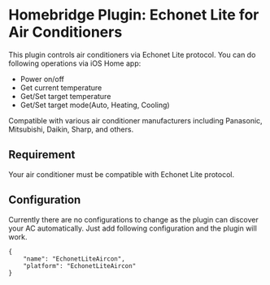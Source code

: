 # Homebridge Plugin: Echonet Lite for Air Conditioners

This plugin controls air conditioners via Echonet Lite protocol.  You can do following operations via iOS Home app:

- Power on/off
- Get current temperature
- Get/Set target temperature
- Get/Set target mode(Auto, Heating, Cooling)

Compatible with various air conditioner manufacturers including Panasonic, Mitsubishi, Daikin, Sharp, and others.

## Requirement
Your air conditioner must be compatible with Echonet Lite protocol.

## Configuration
Currently there are no configurations to change as the plugin can discover your AC automatically. Just add following configuration and the plugin will work.

```
{
    "name": "EchonetLiteAircon",
    "platform": "EchonetLiteAircon"
}
```